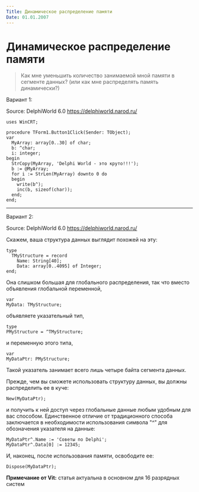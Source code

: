 ```yaml
---
Title: Динамическое распределение памяти
Date: 01.01.2007
---
```



Динамическое распределение памяти
=================================

> Как мне уменьшить количество занимаемой мной памяти в сегменте данных?
> (или как мне распределять память динамически?)

Вариант 1:

Source: DelphiWorld 6.0 <https://delphiworld.narod.ru/>

    uses WinCRT;
     
    procedure TForm1.Button1Click(Sender: TObject);
    var
      MyArray: array[0..30] of char;
      b: ^char;
      i: integer;
    begin
      StrCopy(MyArray, 'Delphi World - это круто!!!');
      b := @MyArray;
      for i := StrLen(MyArray) downto 0 do
      begin
        write(b^);
        inc(b, sizeof(char));
      end;
    end;



------------------------------------------------------------------------

Вариант 2:

Source: DelphiWorld 6.0 <https://delphiworld.narod.ru/>

Скажем, ваша структура данных выглядит похожей на эту:

    type
      TMyStructure = record
        Name: String[40];
        Data: array[0..4095] of Integer;
    end;

Она слишком большая для глобального распределения, так что вместо
объявления глобальной переменной,

    var
    MyData: TMyStructure;

объявляете указательный тип,

    type
    PMyStructure = ^TMyStructure;

и переменную этого типа,

    var
    MyDataPtr: PMyStructure;

Такой указатель занимает всего лишь четыре байта сегмента данных.

Прежде, чем вы сможете использовать структуру данных, вы должны
распределить ее в куче:

    New(MyDataPtr);

и получить к ней доступ через глобальные данные любым удобным для вас
способом. Единственное отличие от традиционного способа заключается в
необходимости использования символа "^" для обозначения указателя на
данные:

    MyDataPtr^.Name := 'Советы по Delphi';
    MyDataPtr^.Data[0] := 12345;

И, наконец, после использования памяти, освободите ее:

    Dispose(MyDataPtr);

**Примечание от Vit:**
статья актуальна в основном для 16 разрядных систем



 
